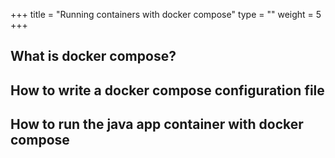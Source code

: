+++
title = "Running containers with docker compose"
type = ""
weight = 5
+++

## What is docker compose?

## How to write a docker compose configuration file

## How to run the java app container with docker compose